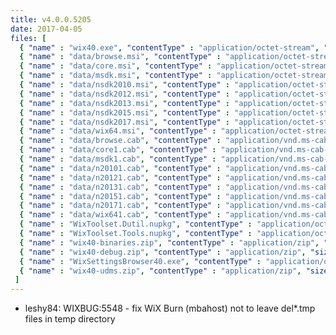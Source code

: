 ```yaml
---
title: v4.0.0.5205
date: 2017-04-05
files: [
  { "name" : "wix40.exe", "contentType" : "application/octet-stream", "size" : 1172076, "title" : "WiX v4.0 Toolset install.", "promoted" : true },
  { "name" : "data/browse.msi", "contentType" : "application/octet-stream", "size" : 344064 },
  { "name" : "data/core.msi", "contentType" : "application/octet-stream", "size" : 319488 },
  { "name" : "data/msdk.msi", "contentType" : "application/octet-stream", "size" : 53248 },
  { "name" : "data/nsdk2010.msi", "contentType" : "application/octet-stream", "size" : 45056 },
  { "name" : "data/nsdk2012.msi", "contentType" : "application/octet-stream", "size" : 45056 },
  { "name" : "data/nsdk2013.msi", "contentType" : "application/octet-stream", "size" : 45056 },
  { "name" : "data/nsdk2015.msi", "contentType" : "application/octet-stream", "size" : 45056 },
  { "name" : "data/nsdk2017.msi", "contentType" : "application/octet-stream", "size" : 45056 },
  { "name" : "data/wix64.msi", "contentType" : "application/octet-stream", "size" : 32768 },
  { "name" : "data/browse.cab", "contentType" : "application/vnd.ms-cab-compressed", "size" : 914189 },
  { "name" : "data/core1.cab", "contentType" : "application/vnd.ms-cab-compressed", "size" : 8309157 },
  { "name" : "data/msdk1.cab", "contentType" : "application/vnd.ms-cab-compressed", "size" : 2196755 },
  { "name" : "data/n20101.cab", "contentType" : "application/vnd.ms-cab-compressed", "size" : 2512895 },
  { "name" : "data/n20121.cab", "contentType" : "application/vnd.ms-cab-compressed", "size" : 2985837 },
  { "name" : "data/n20131.cab", "contentType" : "application/vnd.ms-cab-compressed", "size" : 2983595 },
  { "name" : "data/n20151.cab", "contentType" : "application/vnd.ms-cab-compressed", "size" : 3287127 },
  { "name" : "data/n20171.cab", "contentType" : "application/vnd.ms-cab-compressed", "size" : 3283009 },
  { "name" : "data/wix641.cab", "contentType" : "application/vnd.ms-cab-compressed", "size" : 583 },
  { "name" : "WixToolset.Dutil.nupkg", "contentType" : "application/octet-stream", "size" : 11755391 },
  { "name" : "WixToolset.Tools.nupkg", "contentType" : "application/octet-stream", "size" : 6562708 },
  { "name" : "wix40-binaries.zip", "contentType" : "application/zip", "size" : 36183403, "title" : "WiX v4.0 binaries for situations where install cannot be used.", "protected" : true },
  { "name" : "wix40-debug.zip", "contentType" : "application/zip", "size" : 57289555, "title" : "WiX v4.0 source and symbols for debugging purposes.", "protected" : true },
  { "name" : "WixSettingsBrowser40.exe", "contentType" : "application/octet-stream", "size" : 2031811, "title" : "WiX v4.0 Toolset settings engine plus browser.", "protected" : true },
  { "name" : "wix40-udms.zip", "contentType" : "application/zip", "size" : 67652, "title" : "WiX v4.0 settings definitions.", "protected" : true }
 ]
---
```


* leshy84: WIXBUG:5548 - fix WiX Burn (mbahost) not to leave del*.tmp files in temp directory